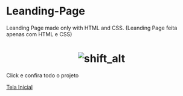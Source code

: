 # Leanding-Page
Leanding Page made only with HTML and CSS. (Leanding Page feita apenas com HTML e CSS)
 <h1 align="center"> 
  <img alt="shift_alt" title="#shift_alt" src="./assets/leading.gif" />
</h1>

<p>Click e confira todo o projeto </p> <a href="https://luiszkm.github.io/Leanding-Page/ target="_blank">Tela Inicial</a>
